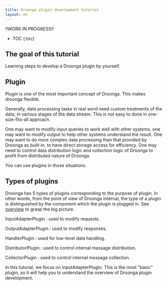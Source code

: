 ```yaml
---
title: Droonga plugin development tutorial
layout: en
---
```


!!WORK IN PROGRESS!!

* TOC
{:toc}

## The goal of this tutorial

Learning steps to develop a Droonga plugin by yourself.


## Plugin

Plugin is one of the most important concept of Droonga.
This makes droonga flexible.

Generally, data processing tasks in real word need custom treatments of the data, in various stages of the data stream. This is not easy to done in one-size-fits-all approach.

One may want to modify input queries to work well with other systems, one may want to modify output to help other systems understand the result. One may want to do more complex data processing than that provided by Droonga as built-in, to have direct storage access for efficiency. One may need to control data distribution logic and collection logic of Droonga to profit from distributed nature of Droonga.

You can use plugins in those situations.

## Types of plugins

Droonga has 5 types of plugins corresponding to the purpose of plugin.
In other words, from the point of view of Droonga internal, the type of a plugin is distinguished by the component which the plugin is plugged in. See [overview][] to grasp the big picture.

InputAdapterPlugin
: used to modify requests.

OutputAdapterPlugin
: used to modify responses.

HandlerPlugin
: used for low-level data handling.

DistributorPlugin
: used to control internal message distribution.

CollectorPlugin
: used to control internal message collection.

In this tutorial, we focus on InputAdapterPlugin. This is the most "basic" plugin, so it will help you to understand the overview of Droonga plugin development.

  [overview]: ../../overview/
